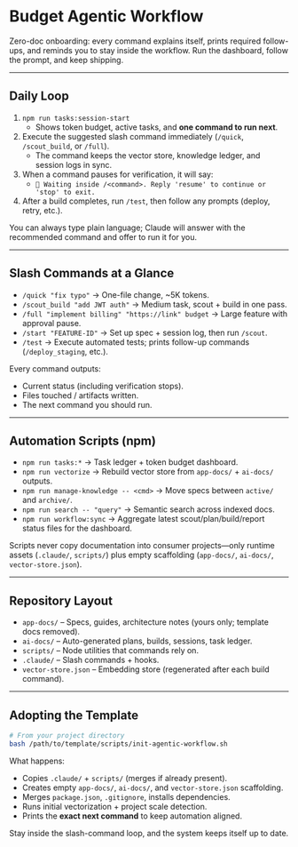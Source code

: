 # Budget Agentic Workflow

Zero-doc onboarding: every command explains itself, prints required follow-ups, and reminds you to stay inside the workflow. Run the dashboard, follow the prompt, and keep shipping.

---

## Daily Loop
1. `npm run tasks:session-start`
   - Shows token budget, active tasks, and **one command to run next**.
2. Execute the suggested slash command immediately (`/quick`, `/scout_build`, or `/full`).
   - The command keeps the vector store, knowledge ledger, and session logs in sync.
3. When a command pauses for verification, it will say:
   - `🛑 Waiting inside /<command>. Reply 'resume' to continue or 'stop' to exit.`
4. After a build completes, run `/test`, then follow any prompts (deploy, retry, etc.).

You can always type plain language; Claude will answer with the recommended command and offer to run it for you.

---

## Slash Commands at a Glance
- `/quick "fix typo"` → One-file change, ~5K tokens.
- `/scout_build "add JWT auth"` → Medium task, scout + build in one pass.
- `/full "implement billing" "https://link" budget` → Large feature with approval pause.
- `/start "FEATURE-ID"` → Set up spec + session log, then run `/scout`.
- `/test` → Execute automated tests; prints follow-up commands (`/deploy_staging`, etc.).

Every command outputs:
- Current status (including verification stops).
- Files touched / artifacts written.
- The next command you should run.

---

## Automation Scripts (npm)
- `npm run tasks:*` → Task ledger + token budget dashboard.
- `npm run vectorize` → Rebuild vector store from `app-docs/` + `ai-docs/` outputs.
- `npm run manage-knowledge -- <cmd>` → Move specs between `active/` and `archive/`.
- `npm run search -- "query"` → Semantic search across indexed docs.
- `npm run workflow:sync` → Aggregate latest scout/plan/build/report status files for the dashboard.

Scripts never copy documentation into consumer projects—only runtime assets (`.claude/`, `scripts/`) plus empty scaffolding (`app-docs/`, `ai-docs/`, `vector-store.json`).

---

## Repository Layout
- `app-docs/` – Specs, guides, architecture notes (yours only; template docs removed).
- `ai-docs/` – Auto-generated plans, builds, sessions, task ledger.
- `scripts/` – Node utilities that commands rely on.
- `.claude/` – Slash commands + hooks.
- `vector-store.json` – Embedding store (regenerated after each build command).

---

## Adopting the Template
```bash
# From your project directory
bash /path/to/template/scripts/init-agentic-workflow.sh
```
What happens:
- Copies `.claude/` + `scripts/` (merges if already present).
- Creates empty `app-docs/`, `ai-docs/`, and `vector-store.json` scaffolding.
- Merges `package.json`, `.gitignore`, installs dependencies.
- Runs initial vectorization + project scale detection.
- Prints the **exact next command** to keep automation aligned.

Stay inside the slash-command loop, and the system keeps itself up to date.
